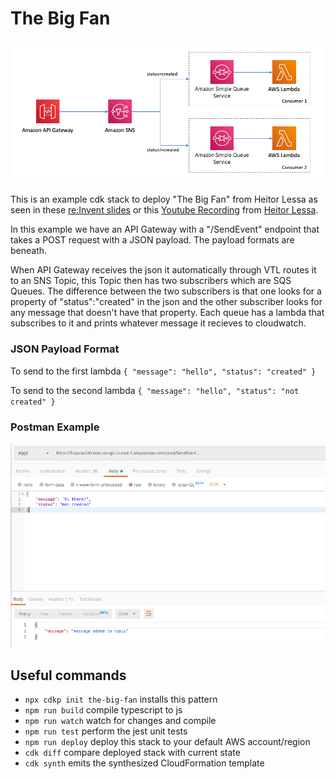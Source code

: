 # The Big Fan

![architecture](doc/the-big-fan-arch.png)

This is an example cdk stack to deploy "The Big Fan" from Heitor Lessa as seen in these [re:Invent slides](https://d1.awsstatic.com/events/reinvent/2019/REPEAT_3_Serverless_architectural_patterns_and_best_practices_ARC307-R3.pdf) or this [Youtube Recording](https://www.youtube.com/watch?v=9IYpGTS7Jy0) from [Heitor Lessa](https://twitter.com/heitor_lessa).

In this example we have an API Gateway with a "/SendEvent" endpoint that takes a POST request with a JSON payload. The payload formats are beneath.

When API Gateway receives the json it automatically through VTL routes it to an SNS Topic, this Topic then has two subscribers which are SQS Queues. The difference between the two subscribers is that one looks for a property of "status":"created" in the json and the other subscriber looks for any message that doesn't have that property. Each queue has a lambda that subscribes to it and prints whatever message it recieves to cloudwatch.

### JSON Payload Format

To send to the first lambda
`{ "message": "hello", "status": "created" }`

To send to the second lambda
`{ "message": "hello", "status": "not created" }`

### Postman Example
![postman](doc/postman.png)

## Useful commands

 * `npx cdkp init the-big-fan` installs this pattern
 * `npm run build`   compile typescript to js
 * `npm run watch`   watch for changes and compile
 * `npm run test`    perform the jest unit tests
 * `npm run deploy`  deploy this stack to your default AWS account/region
 * `cdk diff`        compare deployed stack with current state
 * `cdk synth`       emits the synthesized CloudFormation template
